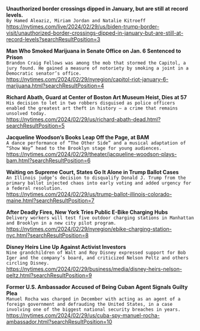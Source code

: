 **Unauthorized border crossings dipped in January, but are still at record levels.**\
`By Hamed Aleaziz, Miriam Jordan and Natalie Kitroeff`\
https://nytimes.com/live/2024/02/29/us/biden-trump-border-visit/unauthorized-border-crossings-dipped-in-january-but-are-still-at-record-levels?searchResultPosition=3

**Man Who Smoked Marijuana in Senate Office on Jan. 6 Sentenced to Prison**\
`Brandon Craig Fellows was among the mob that stormed the Capitol, a jury found. He gained a measure of notoriety by smoking a joint in a Democratic senator’s office.`\
https://nytimes.com/2024/02/29/nyregion/capitol-riot-january-6-marijuana.html?searchResultPosition=4

**Richard Abath, Guard at Center of Boston Art Museum Heist, Dies at 57**\
`His decision to let in two robbers disguised as police officers enabled the greatest art theft in history — a crime that remains unsolved today.`\
https://nytimes.com/2024/02/29/us/richard-abath-dead.html?searchResultPosition=5

**Jacqueline Woodson’s Books Leap Off the Page, at BAM**\
`A dance performance of “The Other Side” and a musical adaptation of “Show Way” head to the Brooklyn stage for young audiences.`\
https://nytimes.com/2024/02/29/theater/jacqueline-woodson-plays-bam.html?searchResultPosition=6

**Waiting on Supreme Court, States Go It Alone in Trump Ballot Cases**\
`An Illinois judge’s decision to disqualify Donald J. Trump from the primary ballot injected chaos into early voting and added urgency for a federal resolution.`\
https://nytimes.com/2024/02/29/us/trump-ballot-illinois-colorado-maine.html?searchResultPosition=7

**After Deadly Fires, New York Tries Public E-Bike Charging Hubs**\
`Delivery workers will test five outdoor charging stations in Manhattan and Brooklyn in a new city pilot program.`\
https://nytimes.com/2024/02/29/nyregion/ebike-charging-station-nyc.html?searchResultPosition=8

**Disney Heirs Line Up Against Activist Investors**\
`Nine grandchildren of Walt and Roy Disney expressed support for Bob Iger and the company’s board, and criticized Nelson Peltz and others circling Disney.`\
https://nytimes.com/2024/02/29/business/media/disney-heirs-nelson-peltz.html?searchResultPosition=9

**Former U.S. Ambassador Accused of Being Cuban Agent Signals Guilty Plea**\
`Manuel Rocha was charged in December with acting as an agent of a foreign government and defrauding the United States, in a case involving one of the biggest national security breaches in years.`\
https://nytimes.com/2024/02/29/us/cuba-spy-manuel-rocha-ambassador.html?searchResultPosition=10

